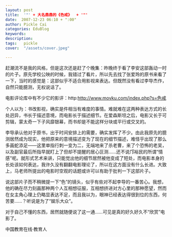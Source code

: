 ```yaml
---
layout: post  
title:  '"' + 大名鼎鼎的《色戒》  + '"'
date:  2007-12-23 06:10 + ":00" 
author: Pickle Cai  
categories: EduBlog  
keywords: 
description:   
tags:	pickle   
cover:  "/assets/cover.jpeg"  

---  
```

    
赶潮流不是我的风格，但是这次还是赶了个晚集：昨晚终于看了李安这部轰动一时的片子。原先学校公映的时候，我错过了看片，所以先去找了张爱玲的原书来看了一下，当时的感觉是：这部似乎不适合用影视来表达。但既然没有看过李导杰作，自然只能臆测，无权说话了。



电影评论库中有不少它的影评：http:http://www.movku.com/index.php?s=色戒



个人以为：书改影视，确实是件相当有难度的事情。难就难在这两种表达方式的长处迥异，书长于描述意境，而电影长于描述细节。在爱森斯坦之后，电影又长于可剪辑，蒙太奇一下子风靡银幕，而书却是不能这样分块或平行或交叉的。



李导承认他对于原书，出于时间安排上的需要，确实发挥了不少。由此我原先的臆测居然成为现实，他把原来的意境描述变为了现在的细节描述，难怪乎出现了那么多画蛇添足——这里单指行刺一变为二，无端地来了杀老曹，来了个恐怖的老吴，以及副官最后所指早就盯上了但却不提醒的居心叵测……还不说邝裕民的所谓“情感”呢。就形式艺术来讲，只能觉出他的细节居然被他变成了短处，而电影本身的长处该如何表达，我许久没有翻翻电影理论了，所以在这方面没有什么长进。大致上，马老师所提出的电影时空观的话题或许可以有助于批判一下这部片子。



说这部片子而不稍微提一下“色”的镜头，似乎有些对不起李导的一番苦心。我想，他的确在尽力刻画那种两个人互相想征服，互相想挤进对方心里的那种愿望，然而在女主角心理上仍略显表达不足，而且我以为，眼神已经表达得很到位的东西，何苦要……？听说是为了“娱乐大众”。



对于自己不懂的东西，居然就随便说了这一通……可见是真的好久好久不“欣赏”电影了。



		    
 中国教育在线·教育人

